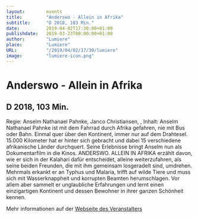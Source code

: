 ```yaml
---
layout:        events
title:         "Anderswo - Allein in Afrika"
subtitle:      "D 2018, 103 Min."
date:          2019-04-02T17:30:00+01:00
publishdate:   2019-03-23T00:00:00+01:00
author:        "Lumiere"
place:         "Lumiere"
URL:           "/2019/04/02/17/30/lumiere"
image:         "lumiere-icon.png"
---
```


Anderswo - Allein in Afrika
===========

D 2018, 103 Min.
-----------

Regie: Anselm Nathanael Pahnke, Janco Christiansen, , Inhalt: Anselm Nathanael Pahnke ist mit dem Fahrrad durch Afrika gefahren, nie mit Bus oder Bahn.  Einmal quer über den Kontinent, immer nur auf dem Drahtesel. 15.000 Kilometer hat er hinter sich gebracht und dabei 15 verschiedene afrikanische Länder durchquert. Seine Erlebnisse bringt Anselm nun als Dokumentarfilm in die Kinos. ANDERSWO. ALLEIN IN AFRIKA erzählt davon, wie er sich in der Kalahari dafür entscheidet, alleine weiterzufahren, als seine beiden Freunden, die mit ihm gemeinsam losgeradelt sind, umdrehen. Mehrmals erkankt er an Typhus und Malaria, trifft auf wilde Tiere und muss sich mit Wasserknappheit und korrupten Beamten herumschlagen. Vor allem aber sammelt er unglaubliche Erfahrungen und lernt einen einzigartigen Kontinent und dessen Bewohner in ihrer ganzen Schönheit kennen.

Mehr informationen auf der [Webseite des Veranstalters](http://www.lumiere.de/19/03/anderswo.htm)
